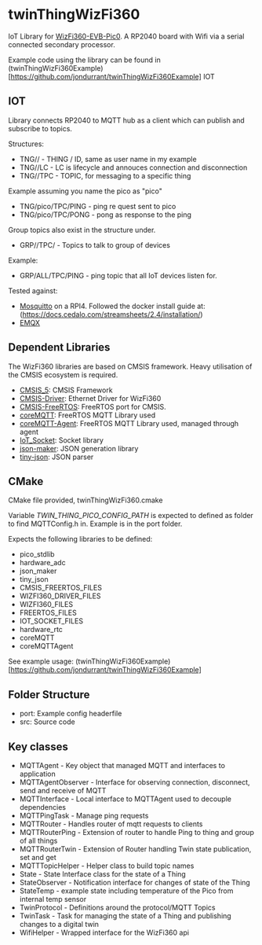# twinThingWizFi360

IoT Library for [WizFi360-EVB-Pic0](https://www.wiznet.io/product-item/wizfi360-evb-pico/). A RP2040 board with Wifi via a serial connected secondary processor.

Example code using the library can be found in (twinThingWizFi360Example)[https://github.com/jondurrant/twinThingWizFi360Example]
IOT

## IOT
Library connects RP2040 to MQTT hub as a client which can publish and subscribe to topics. 

Structures:

+ TNG/<ID>/ - THING / ID, same as user name in my example
+ TNG/<ID>/LC - LC is lifecycle and annouces connection and disconnection
+ TNG/<ID>/TPC - TOPIC, for messaging to a specific thing

Example assuming you name the pico as "pico"
+ TNG/pico/TPC/PING - ping re	quest sent to pico
+ TNG/pico/TPC/PONG - pong as response to the ping

Group topics also exist in the structure under.

+ GRP/<Group>/TPC/ - Topics to talk to group of devices

Example:
+ GRP/ALL/TPC/PING - ping topic that all IoT devices listen for.

Tested against:
+ [Mosquitto](https://mosquitto.org/) on a RPI4. Followed the docker install guide at: (https://docs.cedalo.com/streamsheets/2.4/installation/)
+ [EMQX](https://www.emqx.io/) 


## Dependent Libraries

The WizFi360 libraries are based on CMSIS framework. Heavy utilisation of the CMSIS ecosystem is required. 

+ [CMSIS_5](https://github.com/ARM-software/CMSIS_5.git): CMSIS Framework
+ [CMSIS-Driver](https://github.com/ARM-software/CMSIS-Driver.git): Ethernet Driver for WizFi360
+ [CMSIS-FreeRTOS](https://github.com/ARM-software/CMSIS-FreeRTOS.git): FreeRTOS port for CMSIS.
+ [coreMQTT](https://github.com/FreeRTOS/coreMQTT): FreeRTOS MQTT Library used
+ [coreMQTT-Agent](https://github.com/FreeRTOS/coreMQTT-Agent): FreeRTOS MQTT Library used, managed through agent
+ [IoT_Socket](https://github.com/MDK-Packs/IoT_Socket.git): Socket library
+ [json-maker](https://github.com/rafagafe/json-maker): JSON generation library
+ [tiny-json](https://github.com/rafagafe/tiny-json): JSON parser

## CMake

CMake file provided, twinThingWizFi360.cmake

Variable *TWIN_THING_PICO_CONFIG_PATH* is expected to defined as folder to find MQTTConfig.h in. Example is in the port folder.

Expects the following libraries to be defined:
+ pico_stdlib 
+ hardware_adc 
+ json_maker 
+ tiny_json
+ CMSIS_FREERTOS_FILES
+ WIZFI360_DRIVER_FILES
+ WIZFI360_FILES
+ FREERTOS_FILES
+ IOT_SOCKET_FILES
+ hardware_rtc
+ coreMQTT
+ coreMQTTAgent

See example usage: (twinThingWizFi360Example)[https://github.com/jondurrant/twinThingWizFi360Example]

## Folder Structure
+ port: Example config headerfile
+ src: Source code

## Key classes
+ MQTTAgent - Key object that managed MQTT and interfaces to application
+ MQTTAgentObserver - Interface for observing connection, disconnect, send and receive of MQTT
+ MQTTInterface - Local interface to MQTTAgent used to decouple dependencies
+ MQTTPingTask - Manage ping requests
+ MQTTRouter - Handles router of mqtt requests to clients
+ MQTTRouterPing - Extension of router to handle Ping to thing and group of all things
+ MQTTRouterTwin - Extension of Router handling Twin state publication, set and get
+ MQTTTopicHelper - Helper class to build topic names
+ State - State Interface class for the state of a Thing
+ StateObserver - Notification interface for changes of state of the Thing
+ StateTemp - example state including temperature of the Pico from internal temp sensor
+ TwinProtocol - Definitions around the protocol/MQTT Topics
+ TwinTask - Task for managing the state of a Thing and publishing changes to a digital twin
+ WifiHelper - Wrapped interface for the WizFi360 api

